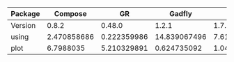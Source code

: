 | Package | Compose | GR | Gadfly | Luxor | Makie | PlotlyJS | Plots | PyPlot | UnicodePlots | VegaLite |
| ----- | ----- | ----- | ----- | ----- | ----- | ----- | ----- | ----- | ----- | ----- |
| Version | 0.8.2 | 0.48.0 | 1.2.1 | 1.7.0 | 0.10.0 | 0.13.1 | 1.2.0 | 2.9.0 | 1.2.0 | 2.1.3 |
| using | 2.470858686 | 0.222359986 | 14.839067496 | 7.615935311 | 24.443988545 | 11.462713869 | 12.894139406 | 6.035260946 | 0.624884566 | 7.50290586 |
| plot | 6.7988035 | 5.210329891 | 0.624735092 | 1.044750751 | 37.233147393 | 6.536207846 | 7.79309436 | 1.080824548 | 1.075591161 | 3.703904929 |